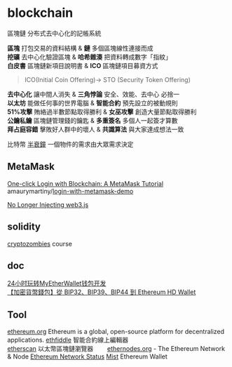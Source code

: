 # blockchain

區塊鏈 分布式去中心化的記帳系統  

**區塊** 打包交易的資料結構 & **鏈** 多個區塊線性連接而成  
**挖礦** 去中心化驗證區塊 & **哈希雜湊** 把資料轉成數字「指紋」  
**白皮書** 區塊鏈新項目說明書  & **ICO** 區塊鏈項目募資方式  
> ICO(Initial Coin Offering)-> STO (Security Token Offering)  

**去中心化** 讓中間人消失  & **三角悖論** 安全、效能、去中心 必捨一  
**以太坊** 能做任何事的世界電腦  & **智能合約** 預先設立的被動規則  
**51%攻擊** 賄絡過半數節點取得勝利  & **女巫攻擊** 創造大量節點取得勝利  
**公鑰私鑰** 區塊鏈管理錢的鑰匙  & **多重簽名** 多個人一起簽才算數  
**拜占庭容錯** 擊敗好人群中的壞人  & **共識算法** 與大家達成想法一致  

比特幣 [半衰鐘](https://www.bitcoinclock.com/) 一個物件的需求由大眾需求決定

## MetaMask

[One-click Login with Blockchain: A MetaMask Tutorial](https://www.toptal.com/ethereum/one-click-login-flows-a-metamask-tutorial)  
amaurymartiny/[login-with-metamask-demo](https://github.com/amaurymartiny/login-with-metamask-demo)  

[No Longer Injecting web3.js](https://medium.com/metamask/no-longer-injecting-web3-js-4a899ad6e59e)  

## solidity

[cryptozombies](https://cryptozombies.io/en/course) course

## doc

[24小时玩转MyEtherWallet钱包开发](https://chaindesk.cn/witbook/1/3)  
[【加密貨幣錢包】從 BIP32、BIP39、BIP44 到 Ethereum HD Wallet](https://medium.com/taipei-ethereum-meetup/虛擬貨幣錢包-從-bip32-bip39-bip44-到-ethereum-hd-ｗallet-a40b1c87c1f7)  

## Tool

[ethereum.org](https://ethereum.org/) Ethereum is a global, open-source platform for decentralized applications.
[ethfiddle](https://ethfiddle.com/) 智能合約線上編輯器  
[etherscan](https://etherscan.io/) 以太幣區塊鏈瀏覽器　　
[ethernodes.org](https://www.ethernodes.org/) - The Ethereum Network & Node
[Ethereum Network Status](https://ethstats.net/)
[Mist](https://github.com/ethereum/mist/releases) Ethereum Wallet
